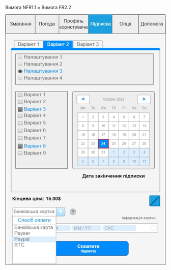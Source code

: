 Вимога NFR1.1 = Вимога FR2.2

![image](https://github.com/oleksandrblazhko/ai204-evchev/blob/ai204-evchev_with_laboratory_work_3/1-SoftwareRequirements/1.4-FuncNonFuncRequirements/1.4.4-NFRUserInterfaceOUTPUT/WireframeDesign(2).jpg)
